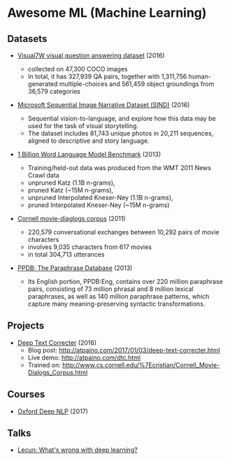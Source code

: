 Awesome ML (Machine Learning)
===

Datasets
---
- [Visual7W visual question answering dataset](https://github.com/yukezhu/visual7w-qa-models) (2016)
  - collected on 47,300 COCO images
  - In total, it has 327,939 QA pairs, together with 1,311,756 human-generated multiple-choices and 561,459 object groundings from 36,579 categories

- [Microsoft Sequential Image Narrative Dataset (SIND)](http://www.sind.ai/dataset.html) (2016)
  - Sequential vision-to-language, and explore how this data may be used for the task of visual storytelling. 
  - The dataset includes 81,743 unique photos in 20,211 sequences, aligned to descriptive and story language. 

- [1 Billion Word Language Model Benchmark](http://www.statmt.org/lm-benchmark/) (2013)
  - Training/held-out data was produced from the WMT 2011 News Crawl data
  - unpruned Katz (1.1B n-grams),
  - pruned Katz (~15M n-grams), 
  - unpruned Interpolated Kneser-Ney (1.1B n-grams), 
  - pruned Interpolated Kneser-Ney (~15M n-grams)
  
- [Cornell movie-diaglogs corpus](http://www.cs.cornell.edu/~cristian/Cornell_Movie-Dialogs_Corpus.html) (2011)
  - 220,579 conversational exchanges between 10,292 pairs of movie characters
  - involves 9,035 characters from 617 movies
  - in total 304,713 utterances
  
- [PPDB: The Paraphrase Database](http://www.cis.upenn.edu/%7Eccb/ppdb/) (2013)
  -  Its English portion, PPDB:Eng, contains over 220 million paraphrase pairs, consisting of 73 million phrasal and 8 million lexical paraphrases, as well as 140 million paraphrase patterns, which capture many meaning-preserving syntactic transformations. 

Projects
---
- [Deep Text Correcter](https://github.com/atpaino/deep-text-correcter) (2016)
  - Blog post: http://atpaino.com/2017/01/03/deep-text-correcter.html
  - Live demo: http://atpaino.com/dtc.html
  - Trained on: http://www.cs.cornell.edu/%7Ecristian/Cornell_Movie-Dialogs_Corpus.html


Courses
---
- [Oxford Deep NLP](https://github.com/oxford-cs-deepnlp-2017/lectures) (2017)

Talks
---
- [Lecun: What's wrong with deep learning?](http://techtalks.tv/talks/whats-wrong-with-deep-learning/61639/)
